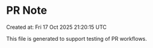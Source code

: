 # PR Note

Created at: Fri 17 Oct 2025 21:20:15 UTC

This file is generated to support testing of PR workflows.
